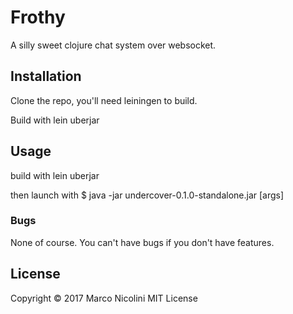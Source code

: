 # Frothy

A silly sweet clojure chat system over websocket.

## Installation

Clone the repo, you'll need leiningen to build.

Build with
	lein uberjar


## Usage

build with
	lein uberjar

then launch with
    $ java -jar undercover-0.1.0-standalone.jar [args]

### Bugs

None of course. You can't have bugs if you don't have features.

## License

Copyright © 2017 Marco Nicolini
MIT License
